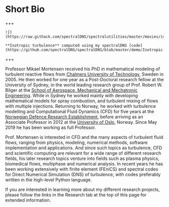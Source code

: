 # Short Bio

+++

```{margin}
![](https://raw.githack.com/spectralDNS/spectralutilities/master/movies/isotropic_cropped.gif)

**Isotropic turbulence** computed using my spectralDNS [code](https://github.com/spectralDNS/spectralDNS/blob/master/demo/Isotropic.py)
```

+++

Professor Mikael Mortensen received his PhD in mathematical modeling
of turbulent reactive flows from [Chalmers University of Technology](http://www.chalmers.se/en/Pages/default.aspx), Sweden in 2005. He then worked for one year
as a Post-Doctoral research fellow at the University of Sydney, in the world
leading research group of Prof. Robert W. Bilger at the [School of Aerospace, Mechanical and Mechatronic
Engineering](http://web.aeromech.usyd.edu.au/index.php). While in Sydney he
worked mainly with developing mathematical models for spray combustion, and
turbulent mixing of flows with multiple injections. Returning to Norway,
he worked with turbulence modelling and Computational Fluid Dynamics (CFD) for five years at the [Norwegian Defence Research Establishment](https://www.ffi.no), before
arriving as an Associate Professor in 2012 at the [University of Oslo](http://www.uio.no), Norway. Since May 2019 he has been working as full Professor.

Prof. Mortensen is interested in CFD and the many aspects of turbulent fluid
flows, ranging from physics, modeling, numerical methods, software implementation and applications.
And since such topics as turbulence, CFD and scientific computing are relevant
for a wide range of
different research fields, his later research topics venture into fields
such as plasma physics, biomedical flows, multiphase and numerical analysis.
In recent years he has been working extensively with finite element (FEniCS) and spectral codes for Direct
Numerical Simulation (DNS) of turbulence, with codes preferably written in the high-level Python language.

If you are interested in learning more about my different research projects, please
follow the links in the Research tab at the top of this page for extended information.
